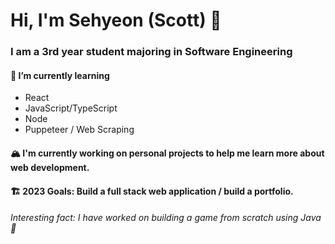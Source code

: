 # Hi, I'm Sehyeon (Scott) 👋

### I am a 3rd year student majoring in Software Engineering

#### 🌱 I’m currently learning
* React
* JavaScript/TypeScript
* Node
* Puppeteer / Web Scraping

#### 🏔️ I'm currently working on personal projects to help me learn more about web development.

#### 🏗️ 2023 Goals: Build a full stack web application / build a portfolio. 

###### Interesting fact: I have worked on building a game from scratch using Java 🥵

<!--
**sehyeon97/sehyeon97** is a ✨ _special_ ✨ repository because its `README.md` (this file) appears on your GitHub profile.

Here are some ideas to get you started:

- 🌱 I’m currently learning ...
- 👯 I’m looking to collaborate on ...
- 🤔 I’m looking for help with ...
- 💬 Ask me about ...
- 📫 How to reach me: ...
- 😄 Pronouns: ...
- ⚡ Fun fact: ...
-->
